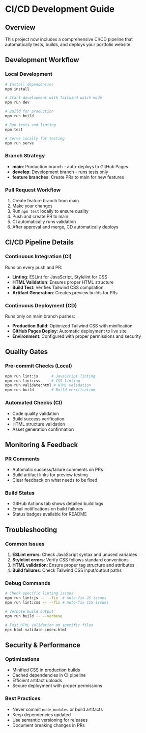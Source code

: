 # CI/CD Development Guide

## Overview
This project now includes a comprehensive CI/CD pipeline that automatically tests, builds, and deploys your portfolio website.

## Development Workflow

### Local Development
```bash
# Install dependencies
npm install

# Start development with Tailwind watch mode
npm run dev

# Build for production
npm run build

# Run tests and linting
npm test

# Serve locally for testing
npm run serve
```

### Branch Strategy
- **main**: Production branch - auto-deploys to GitHub Pages
- **develop**: Development branch - runs tests only
- **feature branches**: Create PRs to main for new features

### Pull Request Workflow
1. Create feature branch from main
2. Make your changes
3. Run `npm test` locally to ensure quality
4. Push and create PR to main
5. CI automatically runs validation
6. After approval and merge, CD automatically deploys

## CI/CD Pipeline Details

### Continuous Integration (CI)
Runs on every push and PR:
- **Linting**: ESLint for JavaScript, Stylelint for CSS
- **HTML Validation**: Ensures proper HTML structure
- **Build Test**: Verifies Tailwind CSS compilation
- **Artifact Generation**: Creates preview builds for PRs

### Continuous Deployment (CD)
Runs only on main branch pushes:
- **Production Build**: Optimized Tailwind CSS with minification
- **GitHub Pages Deploy**: Automatic deployment to live site
- **Environment**: Configured with proper permissions and security

## Quality Gates

### Pre-commit Checks (Local)
```bash
npm run lint:js      # JavaScript linting
npm run lint:css     # CSS linting  
npm run validate:html # HTML validation
npm run build        # Build verification
```

### Automated Checks (CI)
- Code quality validation
- Build success verification
- HTML structure validation
- Asset generation confirmation

## Monitoring & Feedback

### PR Comments
- Automatic success/failure comments on PRs
- Build artifact links for preview testing
- Clear feedback on what needs to be fixed

### Build Status
- GitHub Actions tab shows detailed build logs
- Email notifications on build failures
- Status badges available for README

## Troubleshooting

### Common Issues
1. **ESLint errors**: Check JavaScript syntax and unused variables
2. **Stylelint errors**: Verify CSS follows standard conventions
3. **HTML validation**: Ensure proper tag structure and attributes
4. **Build failures**: Check Tailwind CSS input/output paths

### Debug Commands
```bash
# Check specific linting issues
npm run lint:js -- --fix  # Auto-fix JS issues
npm run lint:css -- --fix # Auto-fix CSS issues

# Verbose build output
npm run build -- --verbose

# Test HTML validation on specific files
npx html-validate index.html
```

## Security & Performance

### Optimizations
- Minified CSS in production builds
- Cached dependencies in CI pipeline
- Efficient artifact uploads
- Secure deployment with proper permissions

### Best Practices
- Never commit `node_modules` or build artifacts
- Keep dependencies updated
- Use semantic versioning for releases
- Document breaking changes in PRs